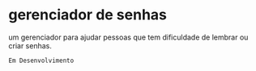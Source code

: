 # gerenciador de senhas
um gerenciador para ajudar pessoas que tem dificuldade de lembrar ou criar senhas.

```Em Desenvolvimento```
